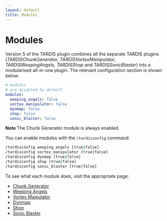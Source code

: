 ```yaml
---
layout: default
title: Modules
---
```


# Modules

Version 5 of the TARDIS plugin combines all the separate TARDIS plugins (_TARDISChunkGenerator, TARDISVortexManipulator,
TARDISWeepingAngels, TARDISShop_ and _TARDISSonicBlaster_) into a modularised all-in-one plugin. The relevant
configuration section is shown below:

```yaml
# modules
# are disabled by default
modules:
  weeping_angels: false
  vortex_manipulator: false
  dynmap: false
  shop: false
  sonic_blaster: false
```

__Note__ The Chunk Generator module is always enabled.

You can enable modules with the `/tardisconfig` command:

```bash
/tardisconfig weeping_angels [true|false]
/tardisconfig vortex_manipulator [true|false]
/tardisconfig dynmap [true|false]
/tardisconfig shop [true|false]
/tardisconfig sonic_blaster [true|false]
```

To see what each module does, visit the appropriate page:

- [Chunk Generator](generators.html)
- [Weeping Angels](weeping-angels.html)
- [Vortex Maipulator](vortex-manipulator.html)
- [Dynmap](dynmap-tardis.html)
- [Shop](tardis-shop.html)
- [Sonic Blaster](sonic-blaster.html)
